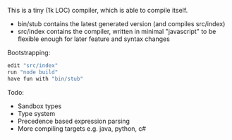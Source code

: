 This is a tiny (1k LOC) compiler, which is able to compile itself.

 * bin/stub contains the latest generated version (and compiles src/index)
 * src/index contains the compiler, written in minimal "javascript" to be flexible enough for later feature and syntax changes

Bootstrapping:
````c
edit "src/index"
run "node build"
have fun with "bin/stub"
````

Todo:
 - Sandbox types
 - Type system
 - Precedence based expression parsing
 - More compiling targets e.g. java, python, c#
